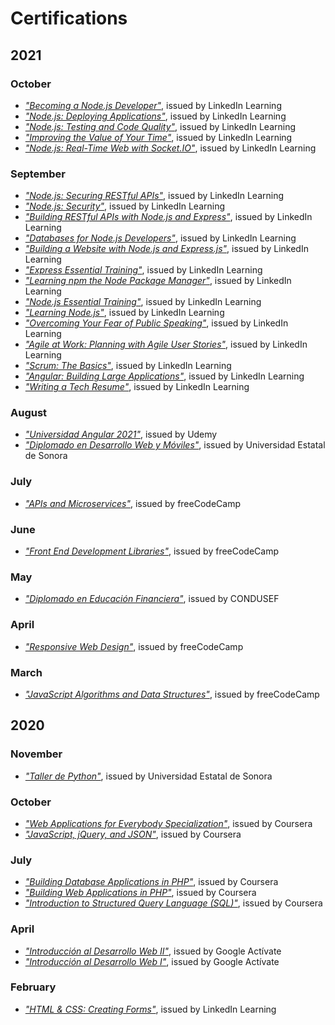 # Certifications

## 2021
### October
* [*"Becoming a Node.js Developer"*][2021-10-05], issued by LinkedIn Learning
* [*"Node.js: Deploying Applications"*][2021-10-04], issued by LinkedIn Learning
* [*"Node.js: Testing and Code Quality"*][2021-10-03], issued by LinkedIn Learning
* [*"Improving the Value of Your Time"*][2021-10-02], issued by LinkedIn Learning
* [*"Node.js: Real-Time Web with Socket.IO"*][2021-10-01], issued by LinkedIn Learning

### September

* [*"Node.js: Securing RESTful APIs"*][2021-09-13], issued by LinkedIn Learning
* [*"Node.js: Security"*][2021-09-12], issued by LinkedIn Learning
* [*"Building RESTful APIs with Node.js and Express"*][2021-09-11], issued by LinkedIn Learning
* [*"Databases for Node.js Developers"*][2021-09-10], issued by LinkedIn Learning
* [*"Building a Website with Node.js and Express.js"*][2021-09-09], issued by LinkedIn Learning
* [*"Express Essential Training"*][2021-09-08], issued by LinkedIn Learning
* [*"Learning npm the Node Package Manager"*][2021-09-07], issued by LinkedIn Learning
* [*"Node.js Essential Training"*][2021-09-06], issued by LinkedIn Learning
* [*"Learning Node.js"*][2021-09-05], issued by LinkedIn Learning
* [*"Overcoming Your Fear of Public Speaking"*][2021-09-04], issued by LinkedIn Learning
* [*"Agile at Work: Planning with Agile User Stories"*][2021-09-03], issued by LinkedIn Learning
* [*"Scrum: The Basics"*][2021-09-02], issued by LinkedIn Learning
* [*"Angular: Building Large Applications"*][2021-09-01], issued by LinkedIn Learning
* [*"Writing a Tech Resume"*][2021-09-00], issued by LinkedIn Learning

### August
* [*"Universidad Angular 2021"*][2021-08-02], issued by Udemy
* [*"Diplomado en Desarrollo Web y Móviles"*][2021-08-01], issued by Universidad Estatal de Sonora

### July
* [*"APIs and Microservices"*][2021-07-01], issued by freeCodeCamp

### June
* [*"Front End Development Libraries"*][2021-06-01], issued by freeCodeCamp

### May
* [*"Diplomado en Educación Financiera"*][2021-05-01], issued by CONDUSEF

### April
* [*"Responsive Web Design"*][2021-04-01], issued by freeCodeCamp

### March
* [*"JavaScript Algorithms and Data Structures"*][2021-03-01], issued by freeCodeCamp

## 2020
### November
* [*"Taller de Python"*][2020-11-01], issued by Universidad Estatal de Sonora

### October
* [*"Web Applications for Everybody Specialization"*][2020-10-02], issued by Coursera
* [*"JavaScript, jQuery, and JSON"*][2020-10-01], issued by Coursera

### July
* [*"Building Database Applications in PHP"*][2020-07-03], issued by Coursera
* [*"Building Web Applications in PHP"*][2020-07-02], issued by Coursera
* [*"Introduction to Structured Query Language (SQL)"*][2020-07-01], issued by Coursera

### April
* [*"Introducción al Desarrollo Web II"*][2020-04-02], issued by Google Actívate
* [*"Introducción al Desarrollo Web I"*][2020-04-01], issued by Google Actívate

### February
* [*"HTML & CSS: Creating Forms"*][2020-02-01], issued by LinkedIn Learning


[2021-10-05]: https://github.com/nadiemedicejose/certifications/blob/main/2021/10/05.pdf "Become a Node.js Developer"
[2021-10-04]: https://github.com/nadiemedicejose/certifications/blob/main/2021/10/04.pdf "Node.js: Deploying Applications"
[2021-10-03]: https://www.linkedin.com/learning/certificates/478f30236bc8d5147a57dfe1d2f77b0e9d9742db957e8b15b64b13ced9f891b2 "Node.js: Testing and Code Quality"
[2021-10-02]: https://www.linkedin.com/learning/certificates/b139f598dcd5c572b03f739235353017dc237b5d57b480225de914b67232a13c "Improving the Value of Your Time"
[2021-10-01]: https://www.linkedin.com/learning/certificates/3b4ea5416304e3a841837a8e0c7b74d9fa8b5501dafc72c51f59a86e81483801 "Node.js: Real-Time Web with Socket.IO"

[2021-09-13]: https://www.linkedin.com/learning/certificates/6241d7d93099ec46a472382a940c24bcc4c5b3718d4d8872af5cc1712968168d "Node.js: Securing RESTful APIs"
[2021-09-12]: https://www.linkedin.com/learning/certificates/3310d3da8e94dce7a1b6fb86576150e76343ccde6ca00f6ab4de00834819c1cc "Node.js: Security"
[2021-09-11]: https://www.linkedin.com/learning/certificates/3427afbbe71b477164dad68c838b1718420f13b68f9b2fe58e748a223ce3486a "Building RESTful APIs with Node.js and Express"
[2021-09-10]: https://www.linkedin.com/learning/certificates/f440c3c6ffcadf966208efb2b0515bc5cf1c79531f308d15667f268c1ddfd77c "Databases for Node.js Developers"
[2021-09-09]: https://www.linkedin.com/learning/certificates/b142054cc614f9837d9ac73ceee80b09b3564987a1aedcc60693b7d99f2e6183 "Building a Website with Node.js and Express.js"
[2021-09-08]: https://www.linkedin.com/learning/certificates/e466c436b6f51a4af40271da49b2fc4ad9af86193b752b914bf647aa6115ce9e "Express Essential Training"
[2021-09-07]: https://www.linkedin.com/learning/certificates/378cfedd0372999c5a299bd5a4319d00a30ec04056ed51eaf5dfc881c0a4f73c "Learning npm the Node Package Manager"
[2021-09-06]: https://www.linkedin.com/learning/certificates/72b76e39898ef92af960c5aa75f10cc98905f24a858dbbb4e9c9556bcab04aa7 "Node.js Essential Training"
[2021-09-05]: https://www.linkedin.com/learning/certificates/cf9b58c564edf4d0f8d5647d3b57000a3d25166f21e529438590f85b3473cdc2 "Learning Node.js"
[2021-09-04]: https://www.linkedin.com/learning/certificates/e0d886445b395842f727150ac030b5c0e3922b534722e8344dc62e819bd8fe36 "Overcoming Your Fear of Public Speaking"
[2021-09-03]: https://www.linkedin.com/learning/certificates/dd5a6d47f5a24f3e8aeca58c411885b4192ba39a5e0be51ccb9255707baf4869 "Agile at Work: Planning with Agile User Stories"
[2021-09-02]: https://www.linkedin.com/learning/certificates/58148bcd16040fdd6d0f927aadd1970e329127a4b7b43f7566546c3e35fe8e5c "Scrum: The Basics"
[2021-09-01]: https://www.linkedin.com/learning/certificates/8744778149ac0e64a85afdb9913c18f10ba91e99d8c9a0cd5e8068d1b810059b "Angular: Building Large Applications"
[2021-09-00]: https://www.linkedin.com/learning/certificates/8b66b78bdb18a4d90944d1c2d939f04608628df183c73e4abc3e7e1aea48cf75 "Writing a Tech Resume"

[2021-08-02]: https://www.udemy.com/certificate/UC-9f1a576c-3434-4fea-8ef3-efb1a0f50a8c/ "Universidad Angular 2021"
[2021-08-01]: https://github.com/nadiemedicejose/certifications/blob/main/2021/08/01.pdf "Diplomado en Desarrollo Web y Móviles"

[2021-07-01]: https://www.freecodecamp.org/certification/nadiemedicejose/apis-and-microservices "APIs and Microservices"

[2021-06-01]: https://www.freecodecamp.org/certification/nadiemedicejose/front-end-libraries "Front End Development Libraries"

[2021-05-01]: https://github.com/nadiemedicejose/certifications/blob/main/2021/05/01.pdf "Diplomado en Educación Financiera"

[2021-04-01]: https://www.freecodecamp.org/certification/nadiemedicejose/responsive-web-design "Responsive Web Design"

[2021-03-01]: https://www.freecodecamp.org/certification/nadiemedicejose/javascript-algorithms-and-data-structures "JavaScript Algorithms and Data Structures"

[2020-11-01]: https://github.com/nadiemedicejose/certifications/blob/main/2020/11/01.pdf "Taller de Python"

[2020-10-02]: https://www.coursera.org/account/accomplishments/specialization/SZASWB8RFHB7 "Web Applications for Everybody Specialization"
[2020-10-01]: https://www.coursera.org/account/accomplishments/verify/7M3XB9F43GJC "JavaScript, jQuery, and JSON"

[2020-07-03]: https://www.coursera.org/account/accomplishments/verify/F4Q7TWWYPKD7 "Building Database Applications in PHP"
[2020-07-02]: https://www.coursera.org/account/accomplishments/verify/99GFHYU5ZKPH "Building Web Applications in PHP"
[2020-07-01]: https://www.coursera.org/account/accomplishments/verify/LG227RDMDK2P "Introduction to Structured Query Language (SQL)"

[2020-04-02]: https://github.com/nadiemedicejose/certifications/blob/main/2020/04/02.pdf "Introducción al Desarrollo Web II"
[2020-04-01]: https://github.com/nadiemedicejose/certifications/blob/main/2020/04/01.pdf "Introducción al Desarrollo Web I"

[2020-02-01]: https://www.linkedin.com/learning/certificates/88b57e57513d4f5ef71db09e9eb95e66e43ad4f17a9a667c1afc9b39cea0a53f "HTML & CSS: Creating Forms"
